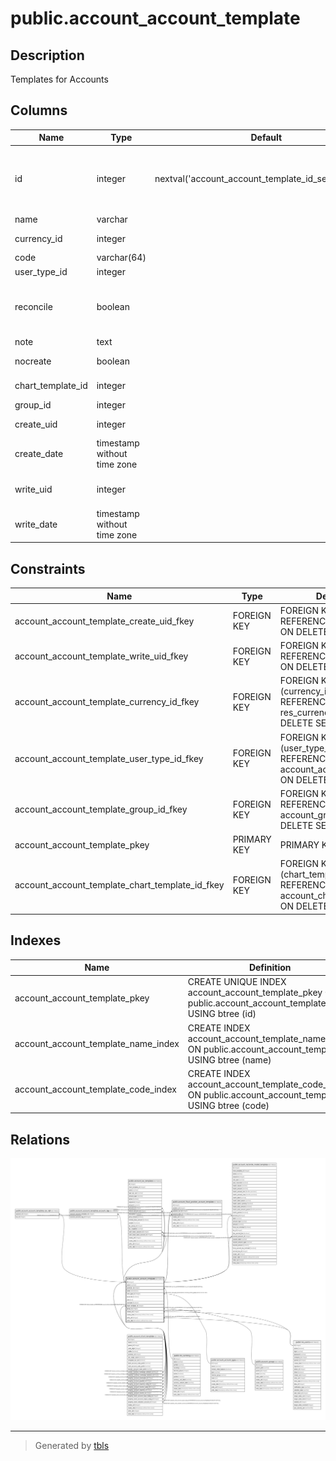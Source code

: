 # public.account_account_template

## Description

Templates for Accounts

## Columns

| Name | Type | Default | Nullable | Children | Parents | Comment |
| ---- | ---- | ------- | -------- | -------- | ------- | ------- |
| id | integer | nextval('account_account_template_id_seq'::regclass) | false | [public.account_account_template_tax_rel](public.account_account_template_tax_rel.md) [public.account_account_template_account_tag](public.account_account_template_account_tag.md) [public.account_chart_template](public.account_chart_template.md) [public.account_tax_template](public.account_tax_template.md) [public.account_fiscal_position_account_template](public.account_fiscal_position_account_template.md) [public.account_reconcile_model_template](public.account_reconcile_model_template.md) |  |  |
| name | varchar |  | false |  |  | Name |
| currency_id | integer |  | true |  | [public.res_currency](public.res_currency.md) | Account Currency |
| code | varchar(64) |  | false |  |  | Code |
| user_type_id | integer |  | false |  | [public.account_account_type](public.account_account_type.md) | Type |
| reconcile | boolean |  | true |  |  | Allow Invoices & payments Matching |
| note | text |  | true |  |  | Note |
| nocreate | boolean |  | true |  |  | Optional Create |
| chart_template_id | integer |  | true |  | [public.account_chart_template](public.account_chart_template.md) | Chart Template |
| group_id | integer |  | true |  | [public.account_group](public.account_group.md) | Group |
| create_uid | integer |  | true |  | [public.res_users](public.res_users.md) | Created by |
| create_date | timestamp without time zone |  | true |  |  | Created on |
| write_uid | integer |  | true |  | [public.res_users](public.res_users.md) | Last Updated by |
| write_date | timestamp without time zone |  | true |  |  | Last Updated on |

## Constraints

| Name | Type | Definition |
| ---- | ---- | ---------- |
| account_account_template_create_uid_fkey | FOREIGN KEY | FOREIGN KEY (create_uid) REFERENCES res_users(id) ON DELETE SET NULL |
| account_account_template_write_uid_fkey | FOREIGN KEY | FOREIGN KEY (write_uid) REFERENCES res_users(id) ON DELETE SET NULL |
| account_account_template_currency_id_fkey | FOREIGN KEY | FOREIGN KEY (currency_id) REFERENCES res_currency(id) ON DELETE SET NULL |
| account_account_template_user_type_id_fkey | FOREIGN KEY | FOREIGN KEY (user_type_id) REFERENCES account_account_type(id) ON DELETE SET NULL |
| account_account_template_group_id_fkey | FOREIGN KEY | FOREIGN KEY (group_id) REFERENCES account_group(id) ON DELETE SET NULL |
| account_account_template_pkey | PRIMARY KEY | PRIMARY KEY (id) |
| account_account_template_chart_template_id_fkey | FOREIGN KEY | FOREIGN KEY (chart_template_id) REFERENCES account_chart_template(id) ON DELETE SET NULL |

## Indexes

| Name | Definition |
| ---- | ---------- |
| account_account_template_pkey | CREATE UNIQUE INDEX account_account_template_pkey ON public.account_account_template USING btree (id) |
| account_account_template_name_index | CREATE INDEX account_account_template_name_index ON public.account_account_template USING btree (name) |
| account_account_template_code_index | CREATE INDEX account_account_template_code_index ON public.account_account_template USING btree (code) |

## Relations

![er](public.account_account_template.svg)

---

> Generated by [tbls](https://github.com/k1LoW/tbls)

